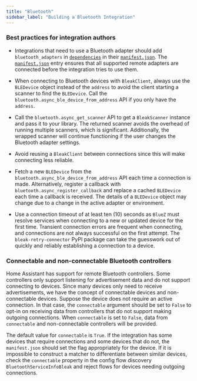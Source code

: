 ```yaml
---
title: "Bluetooth"
sidebar_label: "Building a Bluetooth Integration"
---
```


### Best practices for integration authors

- Integrations that need to use a Bluetooth adapter should add `bluetooth_adapters` in [`dependencies`](creating_integration_manifest#dependencies) in their [`manifest.json`](creating_integration_manifest). The [`manifest.json`](creating_integration_manifest) entry ensures that all supported remote adapters are connected before the integration tries to use them.

- When connecting to Bluetooth devices with `BleakClient`, always use the `BLEDevice` object instead of the `address` to avoid the client starting a scanner to find the `BLEDevice`. Call the `bluetooth.async_ble_device_from_address` API if you only have the `address`.

- Call the `bluetooth.async_get_scanner` API to get a `BleakScanner` instance and pass it to your library. The returned scanner avoids the overhead of running multiple scanners, which is significant. Additionally, the wrapped scanner will continue functioning if the user changes the Bluetooth adapter settings.

- Avoid reusing a `BleakClient` between connections since this will make connecting less reliable.

- Fetch a new `BLEDevice` from the `bluetooth.async_ble_device_from_address` API each time a connection is made. Alternatively, register a callback with `bluetooth.async_register_callback` and replace a cached `BLEDevice` each time a callback is received. The details of a `BLEDevice` object may change due to a change in the active adapter or environment.

- Use a connection timeout of at least ten (10) seconds as `BlueZ` must resolve services when connecting to a new or updated device for the first time. Transient connection errors are frequent when connecting, and connections are not always successful on the first attempt. The `bleak-retry-connector` PyPI package can take the guesswork out of quickly and reliably establishing a connection to a device.

### Connectable and non-connectable Bluetooth controllers

Home Assistant has support for remote Bluetooth controllers. Some controllers only support listening for advertisement data and do not support connecting to devices. Since many devices only need to receive advertisements, we have the concept of connectable devices and non-connectable devices. Suppose the device does not require an active connection. In that case, the `connectable` argument should be set to `False` to opt-in on receiving data from controllers that do not support making outgoing connections. When `connectable` is set to `False`, data from `connectable` and non-connectable controllers will be provided.

The default value for `connectable` is `True`. If the integration has some devices that require connections and some devices that do not, the `manifest.json` should set the flag appropriately for the device. If it is impossible to construct a matcher to differentiate between similar devices, check the `connectable` property in the config flow discovery `BluetoothServiceInfoBleak` and reject flows for devices needing outgoing connections.
